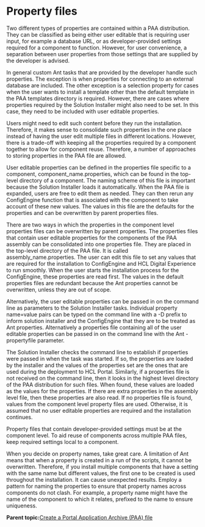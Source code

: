 # Property files

Two different types of properties are contained within a PAA distribution. They can be classified as being either user editable that is requiring user input, for example a database URL, or as developer-provided settings required for a component to function. However, for user convenience, a separation between user properties from those settings that are supplied by the developer is advised.

In general custom Ant tasks that are provided by the developer handle such properties. The exception is when properties for connecting to an external database are included. The other exception is a selection property for cases when the user wants to install a template other than the default template in the PAA templates directory is required. However, there are cases where properties required by the Solution Installer might also need to be set. In this case, they need to be included with user editable properties.

Users might need to edit such content before they run the installation. Therefore, it makes sense to consolidate such properties in the one place instead of having the user edit multiple files in different locations. However, there is a trade-off with keeping all the properties required by a component together to allow for component reuse. Therefore, a number of approaches to storing properties in the PAA file are allowed.

User editable properties can be defined in the properties file specific to a component, component\_name.properties, which can be found in the top-level directory of a component. The naming scheme of this file is important because the Solution Installer loads it automatically. When the PAA file is expanded, users are free to edit them as needed. They can then rerun any ConfigEngine function that is associated with the component to take account of these new values. The values in this file are the defaults for the properties and can be overwritten by parent properties files.

There are two ways in which the properties in the component level properties files can be overwritten by parent properties. The properties files that contain user editable properties for the components of the PAA assembly can be consolidated into one properties file. They are placed in the top-level directory of the PAA file. It is called assembly\_name.properties. The user can edit this file to set any values that are required for the installation to ConfigEngine and HCL Digital Experience to run smoothly. When the user starts the installation process for the ConfigEngine, these properties are read first. The values in the default properties files are redundant because the Ant properties cannot be overwritten, unless they are out of scope.

Alternatively, the user editable properties can be passed in on the command line as parameters to the Solution Installer tasks. Individual property name=value pairs can be typed on the command line with a -D prefix to inform solution installer and the ConfigEngine that they are to be treated as Ant properties. Alternatively a properties file containing all of the user editable properties can be passed in on the command line with the Ant -propertyfile parameter.

The Solution Installer checks the command line to establish if properties were passed in when the task was started. If so, the properties are loaded by the installer and the values of the properties set are the ones that are used during the deployment to HCL Portal. Similarly, if a properties file is not received on the command line, then it looks in the highest level directory of the PAA distribution for such files. When found, these values are loaded as the values for the properties. If there are extra properties in the assembly level file, then these properties are also read. If no properties file is found, values from the component level property files are used. Otherwise, it is assumed that no user editable properties are required and the installation continues.

Property files that contain developer-provided settings must be at the component level. To aid reuse of components across multiple PAA files, keep required settings local to a component.

When you decide on property names, take great care. A limitation of Ant means that when a property is created in a run of the scripts, it cannot be overwritten. Therefore, if you install multiple components that have a setting with the same name but different values, the first one to be created is used throughout the installation. It can cause unexpected results. Employ a pattern for naming the properties to ensure that property names across components do not clash. For example, a property name might have the name of the component to which it relates, prefixed to the name to ensure uniqueness.

**Parent topic:**[Create a Portal Application Archive \(PAA\) file](../config/si_paa_spec.md)

